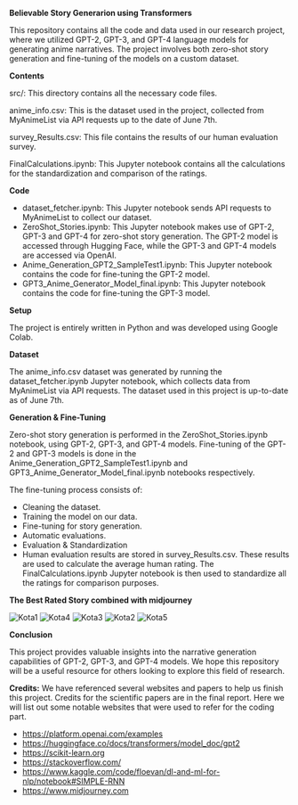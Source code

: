 **Believable Story Generarion using Transformers**

This repository contains all the code and data used in our research project, where we utilized GPT-2, GPT-3, and GPT-4 language models for generating anime narratives. The project involves both zero-shot story generation and fine-tuning of the models on a custom dataset.

**Contents**

src/: This directory contains all the necessary code files.

anime_info.csv: This is the dataset used in the project, collected from MyAnimeList via API requests up to the date of June 7th.

survey_Results.csv: This file contains the results of our human evaluation survey.

FinalCalculations.ipynb: This Jupyter notebook contains all the calculations for the standardization and comparison of the ratings.

**Code**

- dataset_fetcher.ipynb: This Jupyter notebook sends API requests to MyAnimeList to collect our dataset.
- ZeroShot_Stories.ipynb: This Jupyter notebook makes use of GPT-2, GPT-3 and GPT-4 for zero-shot story generation. The GPT-2 model is accessed through Hugging Face, while the GPT-3 and GPT-4 models are accessed via OpenAI.
- Anime_Generation_GPT2_SampleTest1.ipynb: This Jupyter notebook contains the code for fine-tuning the GPT-2 model.
- GPT3_Anime_Generator_Model_final.ipynb: This Jupyter notebook contains the code for fine-tuning the GPT-3 model.

**Setup**


The project is entirely written in Python and was developed using Google Colab.

**Dataset**

The anime_info.csv dataset was generated by running the dataset_fetcher.ipynb Jupyter notebook, which collects data from MyAnimeList via API requests. The dataset used in this project is up-to-date as of June 7th.

**Generation & Fine-Tuning**

Zero-shot story generation is performed in the ZeroShot_Stories.ipynb notebook, using GPT-2, GPT-3, and GPT-4 models. Fine-tuning of the GPT-2 and GPT-3 models is done in the Anime_Generation_GPT2_SampleTest1.ipynb and GPT3_Anime_Generator_Model_final.ipynb notebooks respectively.

The fine-tuning process consists of:

- Cleaning the dataset.
- Training the model on our data.
- Fine-tuning for story generation.
- Automatic evaluations.
- Evaluation & Standardization
- Human evaluation results are stored in survey_Results.csv. These results are used to calculate the average human rating. The FinalCalculations.ipynb Jupyter notebook is then used to standardize all the ratings for comparison purposes.


**The Best Rated Story combined with midjourney**

![Kota1](https://github.com/rkj43/Believable-Story-Generation-using-Transformers-master/assets/53295999/552bf307-14e8-42be-b52f-106eaa055c1f)
![Kota4](https://github.com/rkj43/Believable-Story-Generation-using-Transformers-master/assets/53295999/0f19cf03-c2a6-441b-822f-7c8d45d7b2fd)
![Kota3](https://github.com/rkj43/Believable-Story-Generation-using-Transformers-master/assets/53295999/44cd8418-3795-4a97-b8d5-24620c51e53a)
![Kota2](https://github.com/rkj43/Believable-Story-Generation-using-Transformers-master/assets/53295999/884cb0a2-cc7c-4aa9-a5e5-2f2754e33758)
![Kota5](https://github.com/rkj43/Believable-Story-Generation-using-Transformers-master/assets/53295999/e7960195-977f-45eb-8c80-da0a5b4ea2cd)


**Conclusion**

This project provides valuable insights into the narrative generation capabilities of GPT-2, GPT-3, and GPT-4 models. We hope this repository will be a useful resource for others looking to explore this field of research.

**Credits:**
We have referenced several websites and papers to help us finish this project. Credits for the scientific papers are in the final report.
Here we will list out some notable websites that were used to refer for the coding part.
- https://platform.openai.com/examples
- https://huggingface.co/docs/transformers/model_doc/gpt2
- https://scikit-learn.org
- https://stackoverflow.com/
- https://www.kaggle.com/code/floevan/dl-and-ml-for-nlp/notebook#SIMPLE-RNN
- https://www.midjourney.com
